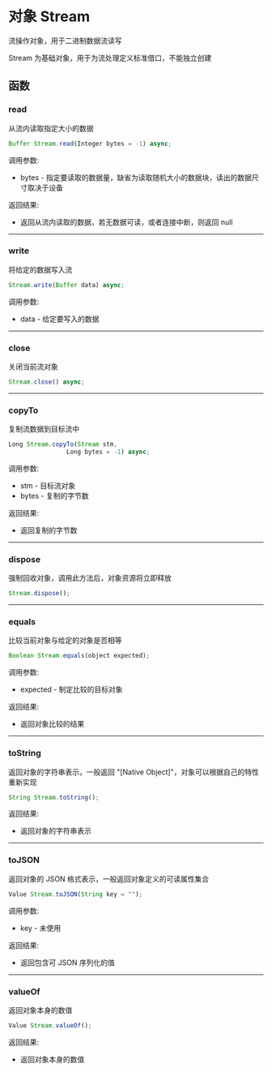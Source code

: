 # 对象 Stream
流操作对象，用于二进制数据流读写

Stream 为基础对象，用于为流处理定义标准借口，不能独立创建
## 函数
        
### read
从流内读取指定大小的数据
```JavaScript
Buffer Stream.read(Integer bytes = -1) async;
```

调用参数:
* bytes - 指定要读取的数据量，缺省为读取随机大小的数据块，读出的数据尺寸取决于设备

返回结果:
* 返回从流内读取的数据，若无数据可读，或者连接中断，则返回 null

--------------------------
### write
将给定的数据写入流
```JavaScript
Stream.write(Buffer data) async;
```

调用参数:
* data - 给定要写入的数据

--------------------------
### close
关闭当前流对象
```JavaScript
Stream.close() async;
```

--------------------------
### copyTo
复制流数据到目标流中
```JavaScript
Long Stream.copyTo(Stream stm,
                Long bytes = -1) async;
```

调用参数:
* stm - 目标流对象
* bytes - 复制的字节数

返回结果:
* 返回复制的字节数

--------------------------
### dispose
强制回收对象，调用此方法后，对象资源将立即释放
```JavaScript
Stream.dispose();
```

--------------------------
### equals
比较当前对象与给定的对象是否相等
```JavaScript
Boolean Stream.equals(object expected);
```

调用参数:
* expected - 制定比较的目标对象

返回结果:
* 返回对象比较的结果

--------------------------
### toString
返回对象的字符串表示，一般返回 "[Native Object]"，对象可以根据自己的特性重新实现
```JavaScript
String Stream.toString();
```

返回结果:
* 返回对象的字符串表示

--------------------------
### toJSON
返回对象的 JSON 格式表示，一般返回对象定义的可读属性集合
```JavaScript
Value Stream.toJSON(String key = "");
```

调用参数:
* key - 未使用

返回结果:
* 返回包含可 JSON 序列化的值

--------------------------
### valueOf
返回对象本身的数值
```JavaScript
Value Stream.valueOf();
```

返回结果:
* 返回对象本身的数值

